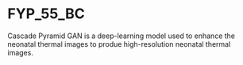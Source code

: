 # FYP_55_BC
Cascade Pyramid GAN is a deep-learning model used to enhance the neonatal thermal images to produe high-resolution neonatal thermal images.
